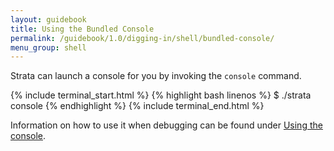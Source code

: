```yaml
---
layout: guidebook
title: Using the Bundled Console
permalink: /guidebook/1.0/digging-in/shell/bundled-console/
menu_group: shell
---
```


Strata can launch a console for you by invoking the `console` command.

{% include terminal_start.html %}
{% highlight bash linenos %}
$ ./strata console
{% endhighlight %}
{% include terminal_end.html %}

Information on how to use it when debugging can be found under [Using the console](/guidebook/1.0/digging-in/debugging/using-the-console/).
